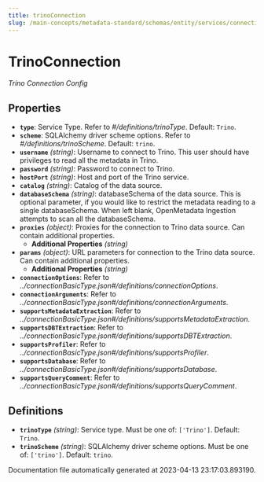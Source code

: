 ```yaml
---
title: trinoConnection
slug: /main-concepts/metadata-standard/schemas/entity/services/connections/database/trinoconnection
---
```


# TrinoConnection

*Trino Connection Config*

## Properties

- **`type`**: Service Type. Refer to *#/definitions/trinoType*. Default: `Trino`.
- **`scheme`**: SQLAlchemy driver scheme options. Refer to *#/definitions/trinoScheme*. Default: `trino`.
- **`username`** *(string)*: Username to connect to Trino. This user should have privileges to read all the metadata in Trino.
- **`password`** *(string)*: Password to connect to Trino.
- **`hostPort`** *(string)*: Host and port of the Trino service.
- **`catalog`** *(string)*: Catalog of the data source.
- **`databaseSchema`** *(string)*: databaseSchema of the data source. This is optional parameter, if you would like to restrict the metadata reading to a single databaseSchema. When left blank, OpenMetadata Ingestion attempts to scan all the databaseSchema.
- **`proxies`** *(object)*: Proxies for the connection to Trino data source. Can contain additional properties.
  - **Additional Properties** *(string)*
- **`params`** *(object)*: URL parameters for connection to the Trino data source. Can contain additional properties.
  - **Additional Properties** *(string)*
- **`connectionOptions`**: Refer to *../connectionBasicType.json#/definitions/connectionOptions*.
- **`connectionArguments`**: Refer to *../connectionBasicType.json#/definitions/connectionArguments*.
- **`supportsMetadataExtraction`**: Refer to *../connectionBasicType.json#/definitions/supportsMetadataExtraction*.
- **`supportsDBTExtraction`**: Refer to *../connectionBasicType.json#/definitions/supportsDBTExtraction*.
- **`supportsProfiler`**: Refer to *../connectionBasicType.json#/definitions/supportsProfiler*.
- **`supportsDatabase`**: Refer to *../connectionBasicType.json#/definitions/supportsDatabase*.
- **`supportsQueryComment`**: Refer to *../connectionBasicType.json#/definitions/supportsQueryComment*.
## Definitions

- **`trinoType`** *(string)*: Service type. Must be one of: `['Trino']`. Default: `Trino`.
- **`trinoScheme`** *(string)*: SQLAlchemy driver scheme options. Must be one of: `['trino']`. Default: `trino`.


Documentation file automatically generated at 2023-04-13 23:17:03.893190.
